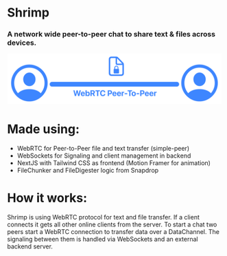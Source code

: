 # Shrimp

### A network wide peer-to-peer chat to share text & files across devices.

<img src="https://raw.githubusercontent.com/officialEmmel/shrimp-ui/main/rtc_con.png" width="500"></img>

# Made using:

- WebRTC for Peer-to-Peer file and text transfer (simple-peer)
- WebSockets for Signaling and client management in backend
- NextJS with Tailwind CSS as frontend (Motion Framer for animation)
- FileChunker and FileDigester logic from Snapdrop

# How it works:

Shrimp is using WebRTC protocol for text and file transfer. If a client connects it gets all other online clients from the server. To start a chat two peers start a WebRTC connection to transfer data over a DataChannel. The signaling between them is handled via WebSockets and an external backend server.
